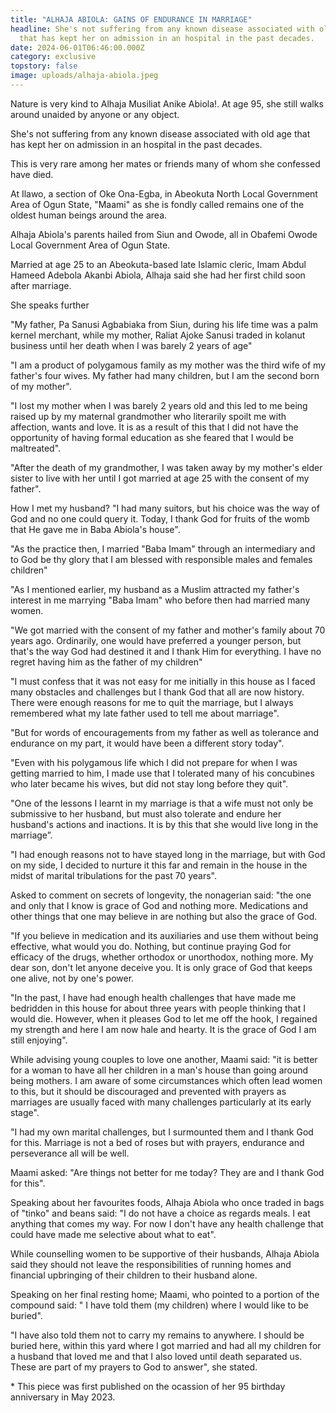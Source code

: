 ```yaml
---
title: "ALHAJA ABIOLA: GAINS OF ENDURANCE IN MARRIAGE"
headline: She's not suffering from any known disease associated with old age
  that has kept her on admission in an hospital in the past decades.
date: 2024-06-01T06:46:00.000Z
category: exclusive
topstory: false
image: uploads/alhaja-abiola.jpeg
---
```

Nature is very kind to Alhaja Musiliat Anike Abiola!. At age 95, she still walks around unaided by anyone or any object. 



She's not suffering from any known disease associated with old age that has kept her on admission in an hospital in the past decades.



This is very rare among her mates or friends many of whom she confessed have died.



At Ilawo, a section of Oke Ona-Egba, in Abeokuta North Local Government Area of Ogun State, "Maami" as she is fondly called remains one of the oldest human beings around the area.



Alhaja Abiola's parents hailed from Siun and Owode, all in Obafemi Owode Local Government Area of Ogun State.



Married at age 25 to an Abeokuta-based late Islamic cleric, Imam Abdul Hameed Adebola Akanbi Abiola, Alhaja said she had her first child soon after marriage.



She speaks further



"My father, Pa Sanusi Agbabiaka from Siun, during his life time was a palm kernel merchant, while my mother, Raliat Ajoke Sanusi traded in kolanut business until her death when I was barely 2 years of age"



"I am a product of polygamous family as my mother was the third wife of my father's four wives. My father had many children, but I am the second born of my mother".



"I lost my mother when I was barely 2 years old and this led to me being raised up by my maternal grandmother who literarily spoilt me with affection, wants and love. It is as a result of this that I did not have the opportunity of having formal education as she feared that I would be maltreated".



"After the death of my grandmother, I was taken away by my mother's elder sister to live with her until I got married at age 25 with the consent of my father".



How I met my husband? "I had many suitors, but his choice was the way of God and no one could query it. Today, I thank God for fruits of the womb that He gave me in Baba Abiola's house".



"As the practice then, I married "Baba Imam" through an intermediary and to God be thy glory that I am blessed with responsible males and females children"



"As I mentioned earlier, my husband as a Muslim attracted my father's interest in me marrying "Baba Imam" who before then had married many women.  



"We got married with the consent of my father and mother's family about 70 years ago. Ordinarily, one would have preferred a younger person, but that's the way God had destined it and I thank Him for everything. I have no regret having him as the father of my children"



"I must confess that it was not easy for me initially in this house as I faced many obstacles and challenges but I thank God that all are now history. There were enough reasons for me to quit the marriage, but I always remembered what my late father used to tell me about marriage".



"But for words of encouragements from my father as well as tolerance and endurance on my part, it would have been a different story today".



"Even with his polygamous life which I did not prepare for when I was getting married to him, I made use that I tolerated many of his concubines who later became his wives, but did not stay long before they quit".



"One of the lessons I learnt in my marriage is that a wife must not only be submissive to her husband, but must also tolerate and endure her husband's actions and inactions. It is by this that she would live long in the marriage”.



"I had enough reasons not to have stayed long in the marriage, but with God on my side, I decided to nurture it this far and remain in the house in the midst of marital tribulations for the past 70 years".



Asked to comment on secrets of longevity, the nonagerian said: "the one and only that I know is grace of God and nothing more. Medications and other things that one may believe in are nothing but also the grace of God.



 "If you believe in medication and its auxiliaries and use them without being effective, what would you do. Nothing, but continue praying God for efficacy of the drugs, whether orthodox or unorthodox, nothing more. My dear son, don't let anyone deceive you. It is only grace of God that keeps one alive, not by one's power. 



"In the past, I have had enough health challenges that have made me bedridden in this house for about three years with people thinking that I would die. However, when it pleases God to let me off the hook, I regained my strength and here I am now hale and hearty. It is the grace of God I am still enjoying".



While advising young couples to love one another, Maami said: "it is better for a woman to have all her children in a man's house than going around being mothers. I am aware of some circumstances which often lead women to this, but it should be discouraged and prevented with prayers as marriages are usually faced with many challenges particularly at its early stage". 



"I had my own marital challenges, but I surmounted them and I thank God for this. Marriage is not a bed of roses but with prayers, endurance and perseverance all will be well. 



Maami asked: "Are things not better for me today? They are and I thank God for this".



Speaking about her favourites foods, Alhaja Abiola who once traded in bags of "tinko" and beans said: "I do not have a choice as regards meals. I eat anything that comes my way. For now I don't have any health challenge that could have made me selective about what to eat".



While counselling women to be supportive of their husbands, Alhaja Abiola said they should not leave the responsibilities of running homes and financial upbringing of their children to their husband alone.



Speaking on her final resting home; Maami, who pointed to a portion of the compound said: " I have told them (my children) where I would like to be buried".



"I have also told them not to carry my remains to anywhere. I should be buried here, within this yard where I got married and had all my children for a husband that  loved me and that I also loved until death separated us. These are part of my prayers to God to answer", she stated.





\* This piece was first published on the ocassion of her 95 birthday anniversary in May 2023.
